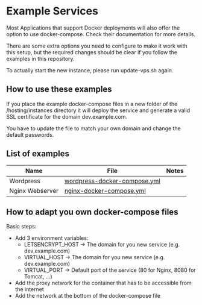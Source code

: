 # Example Services
Most Applications that support Docker deployments will also offer the option to use docker-compose. Check their documentation for more details. 

There are some extra options you need to configure to make it work with this setup, but the required changes should be clear if you follow the examples in this repository.

To actually start the new instance, please run update-vps.sh again.

## How to use these examples
If you place the example docker-compose files in a new folder of the /hosting/instances directory it will deploy the service and generate a valid SSL certificate for the domain dev.example.com.

You have to update the file to match your own domain and change the default passwords.

## List of examples
| Name | File | Notes |
|--|--|--|
|Wordpress|[wordpress-docker-compose.yml](docs/examples/wordpress-docker-compose.yml)||
|Nginx Webserver|[nginx-docker-compose.yml](docs/examples/nginx-docker-compose.yml)||

## How to adapt you own docker-compose files
Basic steps:
* Add 3 environment variables:
    * LETSENCRYPT_HOST -> The domain for you new service (e.g. dev.example.com)
    * VIRTUAL_HOST -> The domain for you new service (e.g. dev.example.com)
    * VIRTUAL_PORT -> Default port of the service (80 for Nginx, 8080 for Tomcat, ...) 
* Add the proxy network for the container that has to be accessible from the internet
* Add the network at the bottom of the docker-compose file